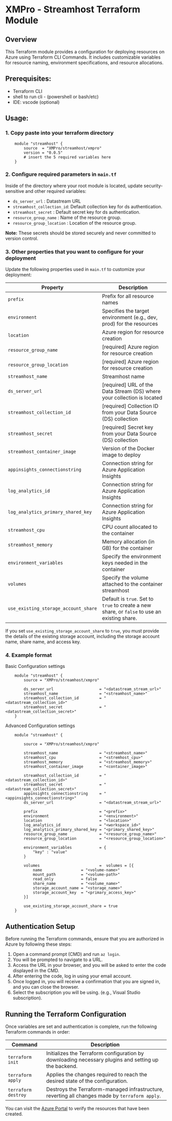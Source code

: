 # XMPro - Streamhost Terraform Module

## Overview
This Terraform module provides a configuration for deploying resources on Azure using Terraform CLI Commands. It includes customizable variables for resource naming, environment specifications, and resource allocations.

## Prerequisites:
* Terraform CLI
* shell to run cli - (powershell or bash/etc)
* IDE: vscode (optional)

## Usage:

### 1. Copy paste into your terraform directory

```
    module "streamhost" {
        source  = "XMPro/streamhost/xmpro"
        version = "0.0.5"
        # insert the 5 required variables here
    }
```

### 2. Configure required parameters in `main.tf`

Inside of the directory where your root module is located, update security-sensitive and other required variables:

- `ds_server_url`           : Datastream URL
- `streamhost_collection_id`: Default collection key for ds authentication.
- `streamhost_secret`       : Default secret key for ds authentication.
- `resource_group_name`     : Name of the resource group.
- `resource_group_location` : Location of the resource group.

**Note:** These secrets should be stored securely and never committed to version control.

### 3. Other properties that you want to configure for your deployment

Update the following properties used in `main.tf` to customize your deployment:

| Property                             | Description                                                                                  |
|------------------------------        |-------------------------------------------------------------------                           |
| `prefix`                             | Prefix for all resource names                                                                |
| `environment`                        | Specifies the target environment (e.g., dev, prod) for the resources                         |
| `location`                           | Azure region for resource creation                                                           |
| `resource_group_name`                | [required] Azure region for resource creation                                                |
| `resource_group_location`            | [required] Azure region for resource creation                                                |
| `streamhost_name`                    | Streamhost name                                                                              |
| `ds_server_url`                      | [required] URL of the Data Stream (DS) where your collection is located                      |
| `streamhost_collection_id`           | [required] Collection ID from your Data Source (DS) collection                               |
| `streamhost_secret`                  | [required] Secret key from your Data Source (DS) collection                                  |
| `streamhost_container_image`         | Version of the Docker image to deploy                                                        |
| `appinsights_connectionstring`       | Connection string for Azure Application Insights                                             |
| `log_analytics_id`                   | Connection string for Azure Application Insights                                             |
| `log_analytics_primary_shared_key`   | Connection string for Azure Application Insights                                             |
| `streamhost_cpu`                     | CPU count allocated to the container                                                         |
| `streamhost_memory`                  | Memory allocation (in GB) for the container                                                  |
| `environment_variables`              | Specify the environment keys needed in the container                                         |
| `volumes`                            | Specify the volume attached to the container streamhost                                      |
| `use_existing_storage_account_share` | Default is `true`. Set to `true` to create a new share, or `false` to use an existing share. |

If you set `use_existing_storage_account_share` to `true`, you must provide the details of the existing storage account, including the storage account name, share name, and access key.

### 4. Example format

Basic Configuration settings
```
    module "streamhost" {
        source = "XMPro/streamhost/xmpro"

        ds_server_url                    = "<datastream_stream_url>"
        streamhost_name                  = "<streamhost_name>"
        streamhost_collection_id         = "<datastream_collection_id>"
        streamhost_secret                = "<datastream_collection_secret>"
    }
```


Advanced Configuration settings
```
    module "streamhost" {

        source = "XMPro/streamhost/xmpro"

        streamhost_name                  = "<streamhost_name>"
        streamhost_cpu                   = "<stremhost_cpu>"
        streamhost_memory                = "<streamhost_memory>"
        streamhost_container_image       = "<container_image>"
     
        streamhost_collection_id         = "<datastream_collection_id>"
        streamhost_secret                = "<datastream_collection_secret>"
        appinsights_connectionstring     = "<appinsights_connectionstring>"
        ds_server_url                    = "<datastream_stream_url>"

        prefix                           = "<prefix>"
        environment                      = "<environment>"
        location                         = "<location>"
        log_analytics_id                 = "<workspace_id>"
        log_analytics_primary_shared_key = "<primary_shared_key>"
        resource_group_name              = "<resource_group_name>"
        resource_group_location          = "<resource_group_location>"

        environment_variables            = {
            "key" : "value"
        }

        volumes                          =  volumes = [{
            name                 = "<volume-name>"
            mount_path           = "<volume-path>"
            read_only            = false
            share_name           = "<volume_name>"
            storage_account_name = "<storage_name>"
            storage_account_key  = "<primary_access_key>"
        }]

        use_existing_storage_account_share = true
    }
```

## Authentication Setup

Before running the Terraform commands, ensure that you are authorized in Azure by following these steps:
1. Open a command prompt (CMD) and run `az login`.
2. You will be prompted to navigate to a URL.
3. Access the URL in your browser, and you will be asked to enter the code displayed in the CMD.
4. After entering the code, log in using your email account.
5. Once logged in, you will receive a confirmation that you are signed in, and you can close the browser.
6. Select the subscription you will be using. (e.g., Visual Studio subscription).

## Running the Terraform Configuration

Once variables are set and authentication is complete, run the following Terraform commands in order:

| Command             | Description                                                                                             |
|---------------------|-----------------------------------------------------------------------------                            |
| `terraform init`    | Initializes the Terraform configuration by downloading necessary plugins and setting up the backend.    |
| `terraform apply`   | Applies the changes required to reach the desired state of the configuration.                           |
| `terraform destroy` | Destroys the Terraform-managed infrastructure, reverting all changes made by `terraform apply`.         |

You can visit the [Azure Portal](https://portal.azure.com/#home) to verify the resources that have been created.



